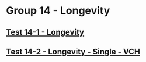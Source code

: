 Group 14 - Longevity
=======


[Test 14-1 - Longevity](14-1-Longevity.md)
-
[Test 14-2 - Longevity - Single - VCH](14-2-Longevity-Single-VCH.md)
-